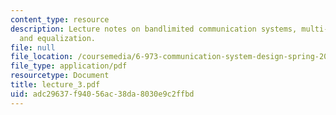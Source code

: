 ```yaml
---
content_type: resource
description: Lecture notes on bandlimited communication systems, multi-tone systems,
  and equalization.
file: null
file_location: /coursemedia/6-973-communication-system-design-spring-2006/adc29637f94056ac38da8030e9c2ffbd_lecture_3.pdf
file_type: application/pdf
resourcetype: Document
title: lecture_3.pdf
uid: adc29637-f940-56ac-38da-8030e9c2ffbd
---
```


